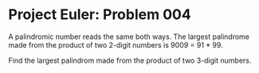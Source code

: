 Project Euler: Problem 004
========================================

A palindromic number reads the same both ways. The largest
palindrome made from the product of two 2-digit numbers is
9009 = 91 * 99.

Find the largest palindrom made from the product of two
3-digit numbers.

